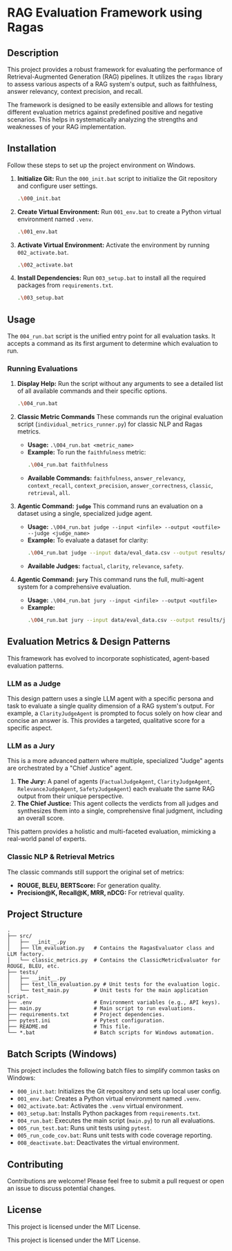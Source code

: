 # RAG Evaluation Framework using Ragas

## Description

This project provides a robust framework for evaluating the performance of Retrieval-Augmented Generation (RAG) pipelines. It utilizes the `ragas` library to assess various aspects of a RAG system's output, such as faithfulness, answer relevancy, context precision, and recall.

The framework is designed to be easily extensible and allows for testing different evaluation metrics against predefined positive and negative scenarios. This helps in systematically analyzing the strengths and weaknesses of your RAG implementation.

## Installation

Follow these steps to set up the project environment on Windows.

1. **Initialize Git:**
   Run the `000_init.bat` script to initialize the Git repository and configure user settings.

   ```bash
   .\000_init.bat
   ```

2. **Create Virtual Environment:**
   Run `001_env.bat` to create a Python virtual environment named `.venv`.

   ```bash
   .\001_env.bat
   ```

3. **Activate Virtual Environment:**
   Activate the environment by running `002_activate.bat`.

   ```bash
   .\002_activate.bat
   ```

4. **Install Dependencies:**
   Run `003_setup.bat` to install all the required packages from `requirements.txt`.

   ```bash
   .\003_setup.bat
   ```

## Usage

The `004_run.bat` script is the unified entry point for all evaluation tasks. It accepts a command as its first argument to determine which evaluation to run.

### Running Evaluations

1.  **Display Help:**
    Run the script without any arguments to see a detailed list of all available commands and their specific options.

    ```bash
    .\004_run.bat
    ```

2.  **Classic Metric Commands**
    These commands run the original evaluation script (`individual_metrics_runner.py`) for classic NLP and Ragas metrics.

    *   **Usage:** `.\004_run.bat <metric_name>`
    *   **Example:** To run the `faithfulness` metric:
        ```bash
        .\004_run.bat faithfulness
        ```
    *   **Available Commands:** `faithfulness`, `answer_relevancy`, `context_recall`, `context_precision`, `answer_correctness`, `classic`, `retrieval`, `all`.

3.  **Agentic Command: `judge`**
    This command runs an evaluation on a dataset using a single, specialized judge agent.

    *   **Usage:** `.\004_run.bat judge --input <infile> --output <outfile> --judge <judge_name>`
    *   **Example:** To evaluate a dataset for clarity:
        ```bash
        .\004_run.bat judge --input data/eval_data.csv --output results/judge_clarity_results.csv --judge clarity
        ```
    *   **Available Judges:** `factual`, `clarity`, `relevance`, `safety`.

4.  **Agentic Command: `jury`**
    This command runs the full, multi-agent system for a comprehensive evaluation.

    *   **Usage:** `.\004_run.bat jury --input <infile> --output <outfile>`
    *   **Example:**
        ```bash
        .\004_run.bat jury --input data/eval_data.csv --output results/jury_final_verdict.csv
        ```

## Evaluation Metrics & Design Patterns

This framework has evolved to incorporate sophisticated, agent-based evaluation patterns.

### LLM as a Judge
This design pattern uses a single LLM agent with a specific persona and task to evaluate a single quality dimension of a RAG system's output. For example, a `ClarityJudgeAgent` is prompted to focus solely on how clear and concise an answer is. This provides a targeted, qualitative score for a specific aspect.

### LLM as a Jury
This is a more advanced pattern where multiple, specialized "Judge" agents are orchestrated by a "Chief Justice" agent.
1.  **The Jury:** A panel of agents (`FactualJudgeAgent`, `ClarityJudgeAgent`, `RelevanceJudgeAgent`, `SafetyJudgeAgent`) each evaluate the same RAG output from their unique perspective.
2.  **The Chief Justice:** This agent collects the verdicts from all judges and synthesizes them into a single, comprehensive final judgment, including an overall score.

This pattern provides a holistic and multi-faceted evaluation, mimicking a real-world panel of experts.

### Classic NLP & Retrieval Metrics

The classic commands still support the original set of metrics:
- **ROUGE, BLEU, BERTScore:** For generation quality.
- **Precision@K, Recall@K, MRR, nDCG:** For retrieval quality.

## Project Structure



```text
.
├── src/
│   ├── __init__.py
│   ├── llm_evaluation.py   # Contains the RagasEvaluator class and LLM factory.
│   └── classic_metrics.py  # Contains the ClassicMetricEvaluator for ROUGE, BLEU, etc.
├── tests/
│   ├── __init__.py
│   ├── test_llm_evaluation.py # Unit tests for the evaluation logic.
│   └── test_main.py        # Unit tests for the main application script.
├── .env                    # Environment variables (e.g., API keys).
├── main.py                 # Main script to run evaluations.
├── requirements.txt        # Project dependencies.
├── pytest.ini              # Pytest configuration.
├── README.md               # This file.
└── *.bat                   # Batch scripts for Windows automation.
```

## Batch Scripts (Windows)

This project includes the following batch files to simplify common tasks on Windows:

- `000_init.bat`: Initializes the Git repository and sets up local user config.
- `001_env.bat`: Creates a Python virtual environment named `.venv`.
- `002_activate.bat`: Activates the `.venv` virtual environment.
- `003_setup.bat`: Installs Python packages from `requirements.txt`.
- `004_run.bat`: Executes the main script (`main.py`) to run all evaluations.
- `005_run_test.bat`: Runs unit tests using `pytest`.
- `005_run_code_cov.bat`: Runs unit tests with code coverage reporting.
- `008_deactivate.bat`: Deactivates the virtual environment.

## Contributing

Contributions are welcome! Please feel free to submit a pull request or open an issue to discuss potential changes.

## License

This project is licensed under the MIT License.

This project is licensed under the MIT License.
